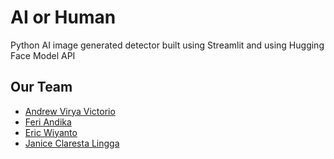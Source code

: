 # AI or Human
Python AI image generated detector built using Streamlit and using Hugging Face Model API

## Our Team
- [Andrew Virya Victorio](https://github.com/AlphaByte-RedTeam)
- [Feri Andika](https://github.com/your-feritale)
- [Eric Wiyanto](https://github.com/wiyantoeric)
- [Janice Claresta Lingga](https://github.com/janeclrst)

